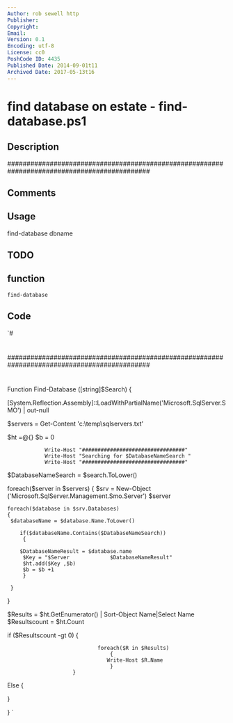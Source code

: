 ```yaml
---
Author: rob sewell http
Publisher: 
Copyright: 
Email: 
Version: 0.1
Encoding: utf-8
License: cc0
PoshCode ID: 4435
Published Date: 2014-09-01t11
Archived Date: 2017-05-13t16
---
```


# find database on estate - find-database.ps1

## Description

#############################################################################################

## Comments



## Usage

find-database dbname

## TODO



## function

`find-database`

## Code

`#
 #
 
  #############################################################################################
 #
 #
 
 
 Function Find-Database ([string]$Search)
 {
 
 [System.Reflection.Assembly]::LoadWithPartialName('Microsoft.SqlServer.SMO') | out-null
 
 
 $servers = Get-Content 'c:\temp\sqlservers.txt'
 
 $ht =@{}
 $b = 0
 
 				Write-Host "#################################"
 				Write-Host "Searching for $DatabaseNameSearch "  
 				Write-Host "#################################"  
 
 $DatabaseNameSearch = $search.ToLower()                                   
 
                     
 foreach($server in $servers)
 {
 	$srv = New-Object ('Microsoft.SqlServer.Management.Smo.Server') $server
     
 	foreach($database in $srv.Databases)
 	{
     $databaseName = $database.Name.ToLower()
 
     	if($databaseName.Contains($DatabaseNameSearch))
         {
 
 		$DatabaseNameResult = $database.name
         $Key = "$Server             $DatabaseNameResult"
         $ht.add($Key ,$b)
         $b = $b +1
         }
 
     }        
 }
 
 
 $Results = $ht.GetEnumerator() | Sort-Object Name|Select Name
 $Resultscount = $ht.Count
 
 if ($Resultscount -gt 0)
                         {
 
                                 foreach($R in $Results)
                                     {
 				                    Write-Host $R.Name 
                                     }
                         }
 
 Else
 {
 
 
 }             
 
 }
`

